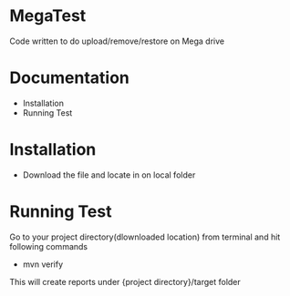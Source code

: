 # MegaTest

Code written to do upload/remove/restore on Mega drive

# Documentation
* Installation
* Running Test

# Installation
* Download the file and locate in on local folder

# Running Test
Go to your project directory(dlownloaded location) from terminal and hit following commands

* mvn verify

This will create reports under {project directory}/target folder
